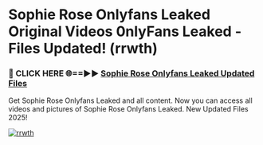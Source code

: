 # Sophie Rose Onlyfans Leaked Original Videos 0nlyFans Leaked - Files Updated! (rrwth)

<h3>🔴 CLICK HERE 🌐==►► <a href="https://tinyurl.com/2m67pmp6" rel="nofollow">Sophie Rose Onlyfans Leaked Updated Files</a></h3>

Get Sophie Rose Onlyfans Leaked and all content. Now you can access all videos and pictures of Sophie Rose Onlyfans Leaked. New Updated Files 2025!

[![rrwth](https://i.imgur.com/H4QAA4z.gif)](https://tinyurl.com/2m67pmp6)